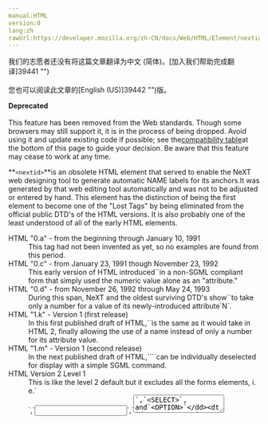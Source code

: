```yaml
---
manual:HTML
version:0
lang:zh
rawUrl:https://developer.mozilla.org/zh-CN/docs/Web/HTML/Element/nextid
---
```




<bdi>我们的志愿者还没有将这篇文章翻译为<bdi>中文 (简体)</bdi>。[加入我们帮助完成翻译]39441 "")<br></br>您也可以阅读此文章的[English (US)]39442 "")版。</bdi>






**Deprecated**<br></br>This feature has been removed from the Web standards. Though some browsers may still support it, it is in the process of being dropped. Avoid using it and update existing code if possible; see the[compatibility table](%13574#Browser_compatibility "")at the bottom of this page to guide your decision. Be aware that this feature may cease to work at any time.





**`<nextid>`**is an obsolete HTML element that served to enable the NeXT web designing tool to generate automatic NAME labels for its anchors.It was generated by that web editing tool automatically and was not to be adjusted or entered by hand. This element has the distinction of being the first element to become one of the &quot;Lost Tags&quot; by being eliminated from the official public DTD&#39;s of the HTML versions. It is also probably one of the least understood of all of the early HTML elements.

<dl><dt id=''>HTML &quot;0.a&quot; - from the beginning through January 10, 1991</dt><dd>This tag had not been invented as yet, so no examples are found from this period.</dd><dt id=''>HTML &quot;0.c&quot; - from January 23, 1991 though November 23, 1992</dt><dd>This early version of HTML introduced`<NEXTID>`in a non-SGML compliant form that simply used the numeric value alone as an &quot;attribute.&quot;</dd><dt id=''>HTML &quot;0.d&quot; - from November 26, 1992 through May 24, 1993</dt><dd>During this span, NeXT and the oldest surviving DTD&#39;s show`<NEXTID>`to take only a number for a value of its newly-introduced attribute`N`.</dd><dt id=''>HTML &quot;1.k&quot; - Version 1 (first release)</dt><dd>In this first published draft of HTML,`<NEXTID>`is the same as it would take in HTML 2, finally allowing the use of a name instead of only a number for its attribute value.</dd><dt id=''>HTML &quot;1.m&quot; - Version 1 (second release)</dt><dd>In the next published draft of HTML,`<NEXTID>``<NEXTID>`can be individually deselected for display with a simple SGML command.</dd><dt id=''>HTML Version 2 Level 1</dt><dd>This is like the level 2 default but it excludes all the forms elements, i. e.`<FORM>`,`<INPUT>`,`<TEXTAREA>`,`<SELECT>`, and`<OPTION>`</dd><dt id=''>HTML Version 2 Strict Level 1</dt><dd>This is like regular Level 1 but it also excludes these depreciated elements, along with such constructs as nesting a header (`<H*>`element) within a link (`<A>`element)</dd><dt id=''>HTML Version 2 Level 2</dt><dd>This is the default and includes and permits all HTML Level 2 functions and elements and attributes</dd><dt id=''>HTML Version 2 Strict Level 2</dt><dd>This excludes these depreciated elements and also forbids such constructs as nesting a header (`<H*>`element) within a link (`<A>`element), or having a forms`<INPUT>`element which is not within a block level element such as`<P>`</dd><dt id=''>HTML Version 3.2</dt><dd>`<NEXTID>`has vanished altogether, never to be heard from again.</dd></dl>
## Attributes<a name="Attributes"></a>


Like all other HTML elements, this element accepts the[global attributes]38986 "").

<dl><dt id=''>**`n`**</dt><dd>Reference to anchor.</dd></dl>
## Example<a name="Example"></a>


The user enters four section headings into the Table of Contents (and presumably also writing paragraph material within these sections). The heading for each of the four sections would be assigned NAME values of &quot;z0&quot;, &quot;z1&quot;, &quot;z2&quot;, and &quot;z3&quot;. The first of these would produce an entry in the Table of Contents like this:`<A NAME="z0" HREF="#z4">FIRST SECTION NAME</A>`and the section header would be marked like this:`<H2><A NAME="z4">FIRST SECTION NAME</A></H2>`. This continues for the next three sections, z5, z6, and z7 (and Table of Contents entries named z1, z2, and z3), each automatically given anchors with these names. The user then saves and closes the document. NeXT would then add, within the header of the HTML document, a special tag,`<NEXTID N="z8">`, to inform where to continue its naming convention. Imagine the web author opens the document for further editing. They want to add a couple new sections after the second section, appending four more sections at the end. When opening the document, the NeXT editor finds and reads this`<NEXTID N="z8">`tag, and now knows to give the first of these new sections the name of z8 in the Table of Contents, and z14 to the content body. This might look like this:


```
<HTML>
    <HEAD>
        <TITLE> ... whatever ... </TITLE>
        <LINK, META, BASE, etc. as applicable for the head of this document>
        <NEXTID N="z20">
    </HEAD>
    
    <BODY>
        <A NAME="z0" HREF="#z4">FIRST SECTION HEADING</A>
        <A NAME="z1" HREF="#z5">SECOND SECTION HEADING</A>
        <A NAME="z8" HREF="#z14">NEWLY INSERTED THIRD SECTION HEADING</A>
        <A NAME="z9" HREF="#z15">NEWLY INSERTED FOURTH SECTION HEADING</A>
        <A NAME="z2" HREF="#z6">ORIGINAL THIRD (NOW FIFTH) SECTION HEADING</A>
        <A NAME="z3" HREF="#z7">ORIGINAL FOURTH (NOW SIXTH) SECTION HEADING</A>
        <A NAME="z10" HREF="#z16">SEVENTH SECTION HEADING</A>
        <A NAME="z11" HREF="#z17">EIGHTH SECTION HEADING</A>
        <A NAME="z12" HREF="#z18">NINTH SECTION HEADING</A>
        <A NAME="z13" HREF="#z19">TENTH SECTION HEADING</A>
        <H2><A NAME="z4">FIRST SECTION HEADING</A></H1><P> ... whatever ... </P>
        <H2><A NAME="z5">SECOND SECTION HEADING</A></H1><P> ... whatever ... </P>
        <H2><A NAME="z14">NEWLY INSERTED THIRD SECTION HEADING</A></H1><P> ... whatever ... </P>
        <H2><A NAME="z15">NEWLY INSERTED FOURTH SECTION HEADING</A></H1><P> ... whatever ... </P>
        <H2><A NAME="z6">ORIGINAL THIRD (NOW FIFTH) SECTION HEADING</A></H1><P> ... whatever ... </P>
        <H2><A NAME="z7">ORIGINAL FOURTH (NOW SIXTH) SECTION HEADING</A></H1><P> ... whatever ... </P>
        <H2><A NAME="z16">SEVENTH SECTION HEADING</A></H1><P> ... whatever ... </P>
        <H2><A NAME="z17">EIGHTH SECTION HEADING</A></H1><P> ... whatever ... </P>
        <H2><A NAME="z18">NINTH SECTION HEADING</A></H1><P> ... whatever ... </P>
        <H2><A NAME="z19">TENTH SECTION HEADING</A></H1><P> ... whatever ... </P>
    </BODY>
</HTML>
```


They then forward a copy of this document to someone with a NeXT editor, and they delete sections z7 and z19, add ten more, z20 through z29, and then delete paragraphs z24 and z29. So then the NEXTID value is z30 when it&#39;s returned modified:


```
<HTML>
    <HEAD>
        <TITLE> ... whatever ... </TITLE>
        <LINK, META, BASE, etc. as applicable for the head of this document>
        <NEXTID N="z30">
    </HEAD>

    <BODY>
        <A NAME="z0" HREF="#z4">FIRST SECTION HEADING</A>
        <A NAME="z1" HREF="#z5">SECOND SECTION HEADING</A>
        <A NAME="z8" HREF="#z14">NEWLY INSERTED THIRD SECTION HEADING</A>
        <A NAME="z9" HREF="#z15">NEWLY INSERTED FOURTH SECTION HEADING</A>
        <A NAME="z2" HREF="#z6">ORIGINAL THIRD (NOW FIFTH) SECTION HEADING</A>
        <A NAME="z10" HREF="#z16">SEVENTH (NOW SIXTH) SECTION HEADING</A>
        <A NAME="z11" HREF="#z17">EIGHTH (NOW SEVENTH) SECTION HEADING</A>
        <A NAME="z12" HREF="#z18">NINTH (NOW EIGHTH) SECTION HEADING</A>
        <A NAME="z20" HREF="#z25">NEW NINTH SECTION HEADING</A>
        <A NAME="z21" HREF="#z26">NEW TENTH SECTION HEADING</A>
        <A NAME="z22" HREF="#z27">NEW ELEVENTH SECTION HEADING</A>
        <A NAME="e23" HREF="#z28">NEW TWELFTH SECTION HEADING</A>
        <H2><A NAME="z4">FIRST SECTION HEADING</A></H1><P> ... whatever ... </P>
        <H2><A NAME="z5">SECOND SECTION HEADING</A></H1><P> ... whatever ... </P>
        <H2><A NAME="z14">NEWLY INSERTED THIRD SECTION HEADING</A></H1><P> ... whatever ... </P>
        <H2><A NAME="z15">NEWLY INSERTED FOURTH SECTION HEADING</A></H1><P> ... whatever ... </P>
        <H2><A NAME="z6">ORIGINAL THIRD (NOW FIFTH) SECTION HEADING</A></H1><P> ... whatever ... </P>
        <H2><A NAME="z16">SEVENTH (NOW SIXTH) SECTION HEADING</A></H1><P> ... whatever ... </P>
        <H2><A NAME="z17">EIGHTH (NOW SEVENTH) SECTION HEADING</A></H1><P> ... whatever ... </P>
        <H2><A NAME="z18">NINTH (NOW EIGHTH) SECTION HEADING</A></H1><P> ... whatever ... </P>
        <H2><A NAME="z25">NEW NINTH SECTION HEADING</A></H1><P> ... whatever ... </P>
        <H2><A NAME="z26">NEW TENTH SECTION HEADING</A></H1><P> ... whatever ... </P>
        <H2><A NAME="z27">NEW ELENENTH SECTION HEADING</A></H1><P> ... whatever ... </P>
        <H2><A NAME="z28">NEW TWELFTH SECTION HEADING</A></H1><P> ... whatever ... </P>
    </BODY>
</HTML>
```

## HTML Reference<a name="HTML_Reference"></a>

* [Working NEXTID Tag Element Example]39444 "")
* [5.2.6. Next Id: NEXTID]39445 "")

## Browser compatibility<a name="Browser_compatibility"></a>
[新的兼容性表格正在测试中<i></i>]3360 "")

 | <abbr>Desktop<i></i></abbr> | <abbr>Mobile<i></i></abbr> 
 | <abbr>Chrome<i></i></abbr> | <abbr>Edge<i></i></abbr> | <abbr>Firefox<i></i></abbr> | <abbr>Internet Explorer<i></i></abbr> | <abbr>Opera<i></i></abbr> | <abbr>Safari<i></i></abbr> | <abbr>Android webview<i></i></abbr> | <abbr>Chrome for Android<i></i></abbr> | <abbr>Edge Mobile<i></i></abbr> | <abbr>Firefox for Android<i></i></abbr> | <abbr>Opera for Android<i></i></abbr> | <abbr>iOS Safari<i></i></abbr> | <abbr>Samsung Internet<i></i></abbr> 
 ---  |  ---  |  ---  |  ---  |  ---  |  ---  |  ---  |  ---  |  ---  |  ---  |  ---  |  ---  |  ---  |  ---  | 
Basic support<abbr>Deprecated<i></i></abbr> | <abbr>No support</abbr>No | <abbr>No support</abbr>No | <abbr>No support</abbr>No | <abbr>No support</abbr>No | <abbr>No support</abbr>No | <abbr>No support</abbr>No | <abbr>No support</abbr>No | <abbr>No support</abbr>No | <abbr>No support</abbr>No | <abbr>No support</abbr>No | <abbr>No support</abbr>No | <abbr>No support</abbr>No | <abbr>No support</abbr>No 


### Legend<a name="Legend"></a>
<dl><dt id=''><abbr>No support</abbr></dt><dd>No support</dd><dt id=''><abbr>Deprecated. Not for use in new websites.<i></i></abbr></dt><dd>Deprecated. Not for use in new websites.</dd></dl>

## See also<a name="See_also"></a>

* [`<isindex>`]12728 "<isindex> is an obsolete HTML element that puts a text field in a page for querying the document.")



